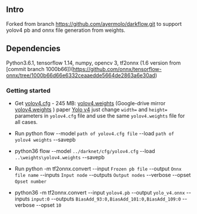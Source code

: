 ## Intro
Forked from branch https://github.com/ayermolo/darkflow.git
to support yolov4 pb and onnx file generation from weights.

## Dependencies

Python3.6.1, tensorflow 1.14, numpy, opencv 3, tf2onnx (1.6 version from [commit branch 1000b66])(https://github.com/onnx/tensorflow-onnx/tree/1000b66d66e6332ceaaedde5664de2863a6e30ad)

### Getting started

* Get [yolov4.cfg](https://raw.githubusercontent.com/AlexeyAB/darknet/master/cfg/yolov4.cfg) - 245 MB: [yolov4.weights](https://github.com/AlexeyAB/darknet/releases/download/darknet_yolo_v3_optimal/yolov4.weights) (Google-drive mirror [yolov4.weights](https://drive.google.com/open?id=1cewMfusmPjYWbrnuJRuKhPMwRe_b9PaT) ) paper [Yolo v4](https://arxiv.org/abs/2004.10934)
    just change `width=` and `height=` parameters in `yolov4.cfg` file and use the same `yolov4.weights` file for all cases.
    
* Run python flow --model `path of yolov4.cfg file` --load `path of yolov4 weights` --savepb
- python36 flow --model `../darknet/cfg/yolov4.cfg` --load `..\weights\yolov4.weights` --savepb

* Run python -m tf2onnx.convert --input `Frozen pb file` --output `Onnx file name` --inputs `Input node` --outputs `Output nodes` --verbose --opset `Opset number`
- python36 -m tf2onnx.convert --input `yolov4.pb` --output `yolo_v4.onnx` --inputs `input:0` --outputs `BiasAdd_93:0,BiasAdd_101:0,BiasAdd_109:0` --verbose --opset `10`
    
